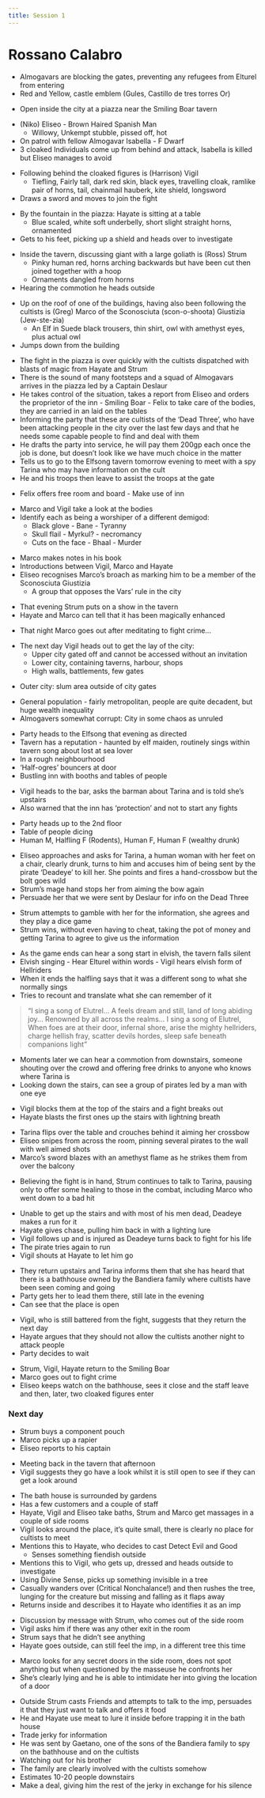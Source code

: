 ```yaml
---
title: Session 1
---
```


# Rossano Calabro
- Almogavars are blocking the gates, preventing any refugees from Elturel from entering
- Red and Yellow, castle emblem (Gules, Castillo de tres torres Or)

<!-- -->

- Open inside the city at a piazza near the Smiling Boar tavern

<!-- -->

- (Niko) Eliseo - Brown Haired Spanish Man
	- Willowy, Unkempt stubble, pissed off, hot
- On patrol with fellow Almogavar Isabella - F Dwarf
- 3 cloaked Individuals come up from behind and attack, Isabella is killed but Eliseo manages to avoid

<!-- -->

- Following behind the cloaked figures is (Harrison) Vigil
	- Tiefling, Fairly tall, dark red skin, black eyes, travelling cloak, ramlike pair of horns, tail, chainmail hauberk, kite shield, longsword
- Draws a sword and moves to join the fight

<!-- -->

- By the fountain in the piazza: Hayate is sitting at a table
	- Blue scaled, white soft underbelly, short slight straight horns, ornamented
- Gets to his feet, picking up a shield and heads over to investigate

<!-- -->

- Inside the tavern, discussing giant with a large goliath is (Ross) Strum
	- Pinky human red, horns arching backwards but have been cut then joined together with a hoop
	- Ornaments dangled from horns
- Hearing the commotion he heads outside

<!-- -->

- Up on the roof of one of the buildings, having also been following the cultists is (Greg) Marco of the Sconosciuta (scon-o-shoota) Giustizia (Jew-ste-zia)
	- An Elf in Suede black trousers, thin shirt, owl with amethyst eyes, plus actual owl
- Jumps down from the building

<!-- -->

- The fight in the piazza is over quickly with the cultists dispatched with blasts of magic from Hayate and Strum
- There is the sound of many footsteps and a squad of Almogavars arrives in the piazza led by a Captain Deslaur
- He takes control of the situation, takes a report from Eliseo and orders the proprietor of the inn - Smiling Boar - Felix to take care of the bodies, they are carried in an laid on the tables
- Informing the party that these are cultists of the ‘Dead Three’, who have been attacking people in the city over the last few days and that he needs some capable people to find and deal with them
- He drafts the party into service, he will pay them 200gp each once the job is done, but doesn’t look like we have much choice in the matter
- Tells us to go to the Elfsong tavern tomorrow evening to meet with a spy Tarina who may have information on the cult
- He and his troops then leave to assist the troops at the gate

<!-- -->

- Felix offers free room and board - Make use of inn

<!-- -->

- Marco and Vigil take a look at the bodies
- Identify each as being a worshiper of a different demigod:
	- Black glove - Bane - Tyranny
	- Skull flail - Myrkul? - necromancy
	- Cuts on the face - Bhaal - Murder

<!-- -->

- Marco makes notes in his book
- Introductions between Vigil, Marco and Hayate
- Eliseo recognises Marco’s broach as marking him to be a member of the Sconosciuta Giustizia
	- A group that opposes the Vars’ rule in the city

<!-- -->

- That evening Strum puts on a show in the tavern
- Hayate and Marco can tell that it has been magically enhanced

<!-- -->

- That night Marco goes out after meditating to fight crime...

<!-- -->

- The next day Vigil heads out to get the lay of the city:
	- Upper city gated off and cannot be accessed without an invitation
	- Lower city, containing taverns, harbour, shops
	- High walls, battlements, few gates

<!-- -->

- Outer city: slum area outside of city gates

<!-- -->

- General population - fairly metropolitan, people are quite decadent, but huge wealth inequality
- Almogavers somewhat corrupt: City in some chaos as unruled

<!-- -->

- Party heads to the Elfsong that evening as directed
- Tavern has a reputation - haunted by elf maiden, routinely sings within tavern song about lost at sea lover
- In a rough neighbourhood
- ‘Half-ogres’ bouncers at door
- Bustling inn with booths and tables of people

<!-- -->

- Vigil heads to the bar, asks the barman about Tarina and is told she’s upstairs
- Also warned that the inn has ‘protection’ and not to start any fights

<!-- -->

- Party heads up to the 2nd floor
- Table of people dicing
- Human M, Halfling F (Rodents), Human F, Human F (wealthy drunk)

<!-- -->

- Eliseo approaches and asks for Tarina, a human woman with her feet on a chair, clearly drunk, turns to him and accuses him of being sent by the pirate ‘Deadeye’ to kill her. She points and fires a hand-crossbow but the bolt goes wild
- Strum’s mage hand stops her from aiming the bow again
- Persuade her that we were sent by Deslaur for info on the Dead Three

<!-- -->

- Strum attempts to gamble with her for the information, she agrees and they play a dice game
- Strum wins, without even having to cheat, taking the pot of money and getting Tarina to agree to give us the information

<!-- -->

- As the game ends can hear a song start in elvish, the tavern falls silent
- Elvish singing - Hear Elturel within words - Vigil hears elvish form of Hellriders
- When it ends the halfling says that it was a different song to what she normally sings
- Tries to recount and translate what she can remember of it

> “I sing a song of Elutrel...  A feels dream and still, land of long abiding joy...  Renowned by all across the realms...  I sing a song of Elutrel, When foes are at their door, infernal shore, arise the mighty hellriders, charge hellish fray, scatter devils hordes, sleep safe beneath companions light”

- Moments later we can hear a commotion from downstairs, someone shouting over the crowd and offering free drinks to anyone who knows where Tarina is
- Looking down the stairs, can see a group of pirates led by a man with one eye

<!-- -->

- Vigil blocks them at the top of the stairs and a fight breaks out
- Hayate blasts the first ones up the stairs with lightning breath

<!-- -->

- Tarina flips over the table and crouches behind it aiming her crossbow
- Eliseo snipes from across the room, pinning several pirates to the wall with well aimed shots
- Marco’s sword blazes with an amethyst flame as he strikes them from over the balcony

<!-- -->

- Believing the fight is in hand, Strum continues to talk to Tarina, pausing only to offer some healing to those in the combat, including Marco who went down to a bad hit

<!-- -->

- Unable to get up the stairs and with most of his men dead, Deadeye makes a run for it
- Hayate gives chase, pulling him back in with a lighting lure
- Vigil follows up and is injured as Deadeye turns back to fight for his life
- The pirate tries again to run
- Vigil shouts at Hayate to let him go

<!-- -->

- They return upstairs and Tarina informs them that she has heard that there is a bathhouse owned by the Bandiera family where cultists have been seen coming and going
- Party gets her to lead them there, still late in the evening
- Can see that the place is open

<!-- -->

- Vigil, who is still battered from the fight, suggests that they return the next day
- Hayate argues that they should not allow the cultists another night to attack people
- Party decides to wait

<!-- -->

- Strum, Vigil, Hayate return to the Smiling Boar
- Marco goes out to fight crime
- Eliseo keeps watch on the bathhouse, sees it close and the staff leave and then, later, two cloaked figures enter

### Next day

- Strum buys a component pouch
- Marco picks up a rapier
- Eliseo reports to his captain

<!-- -->

- Meeting back in the tavern that afternoon
- Vigil suggests they go have a look whilst it is still open to see if they can get a look around

<!-- -->

- The bath house is surrounded by gardens
- Has a few customers and a couple of staff
- Hayate, Vigil and Eliseo take baths, Strum and Marco get massages in a couple of side rooms
- Vigil looks around the place, it’s quite small, there is clearly no place for cultists to meet
- Mentions this to Hayate, who decides to cast Detect Evil and Good
	- Senses something fiendish outside
- Mentions this to Vigil, who gets up, dressed and heads outside to investigate
- Using Divine Sense, picks up something invisible in a tree
- Casually wanders over (Critical Nonchalance!) and then rushes the tree, lunging for the creature but missing and falling as it flaps away
- Returns inside and describes it to Hayate who identifies it as an imp

<!-- -->

- Discussion by message with Strum, who comes out of the side room
- Vigil asks him if there was any other exit in the room
- Strum says that he didn’t see anything
- Hayate goes outside, can still feel the imp, in a different tree this time

<!-- -->

- Marco looks for any secret doors in the side room, does not spot anything but when questioned by the masseuse he confronts her
- She’s clearly lying and he is able to intimidate her into giving the location of a door

<!-- -->

- Outside Strum casts Friends and attempts to talk to the imp, persuades it that they just want to talk and offers it food
- He and Hayate use meat to lure it inside before trapping it in the bath house
- Trade jerky for information
- He was sent by Gaetano, one of the sons of the Bandiera family to spy on the bathhouse and on the cultists
- Watching out for his brother
- The family are clearly involved with the cultists somehow
- Estimates 10-20 people downstairs
- Make a deal, giving him the rest of the jerky in exchange for his silence

